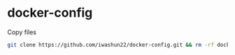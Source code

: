 # docker-config

Copy files

```sh
git clone https://github.com/iwashun22/docker-config.git && rm -rf docker-config/.git
```
